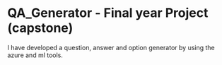 # QA_Generator - Final year Project (capstone)
I have developed a question, answer and option generator by using the azure and ml tools. 
